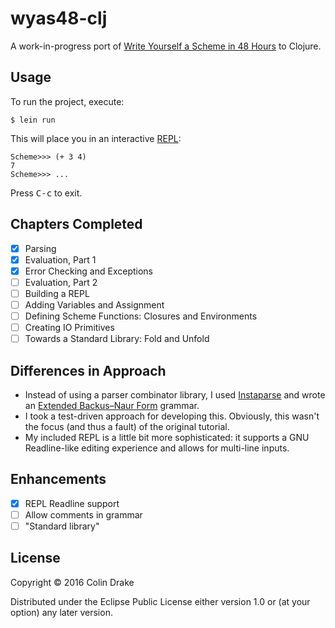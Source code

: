 # wyas48-clj

A work-in-progress port of [Write Yourself a Scheme in 48 Hours](https://en.wikibooks.org/wiki/Write_Yourself_a_Scheme_in_48_Hours) to Clojure.

## Usage

To run the project, execute:

    $ lein run

This will place you in an interactive [REPL](https://en.wikipedia.org/wiki/Read%E2%80%93eval%E2%80%93print_loop):

    Scheme>>> (+ 3 4)
    7
    Scheme>>> ...

Press <kbd>C-c</kbd> to exit.

## Chapters Completed

- [x] Parsing
- [x] Evaluation, Part 1
- [x] Error Checking and Exceptions
- [ ] Evaluation, Part 2
- [ ] Building a REPL
- [ ] Adding Variables and Assignment
- [ ] Defining Scheme Functions: Closures and Environments
- [ ] Creating IO Primitives
- [ ] Towards a Standard Library: Fold and Unfold

## Differences in Approach

- Instead of using a parser combinator library, I used [Instaparse](https://github.com/Engelberg/instaparse) and wrote an [Extended Backus–Naur Form](https://en.wikipedia.org/wiki/Extended_Backus%E2%80%93Naur_Form) grammar.
- I took a test-driven approach for developing this. Obviously, this wasn't the focus (and thus a fault) of the original tutorial.
- My included REPL is a little bit more sophisticated: it supports a GNU Readline-like editing experience and allows for multi-line inputs.

## Enhancements

- [x] REPL Readline support
- [ ] Allow comments in grammar
- [ ] "Standard library"

## License

Copyright © 2016 Colin Drake

Distributed under the Eclipse Public License either version 1.0 or (at
your option) any later version.
